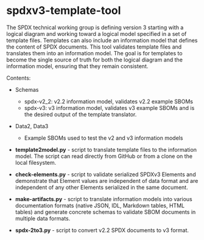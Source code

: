 # spdxv3-template-tool
The SPDX technical working group is defining version 3 starting with a logical diagram
and working toward a logical model specified in a set of template files.
Templates can also include an information model that defines the content of SPDX documents.
This tool validates template files and translates them into an information model.
The goal is for templates to become the single source of truth for both the logical diagram
and the information model, ensuring that they remain consistent.

Contents:

* Schemas
    * spdx-v2_2: v2.2 information model, validates v2.2 example SBOMs
    * spdx-v3: v3 information model, validates v3 example SBOMs
      and is the desired output of the template translator.

* Data2, Data3
    * Example SBOMs used to test the v2 and v3 information models

* **template2model.py** - script to translate template files to the information model.
  The script can read directly from GitHub or from a clone on the local filesystem.

* **check-elements.py** - script to validate serialized SPDXv3 Elements and demonstrate
  that Element values are independent of data format and are independent of any other
  Elements serialized in the same document.

* **make-artifacts.py** - script to translate information models into various documentation formats
  (native JSON, IDL, Markdown tables, HTML tables) and generate concrete schemas to validate SBOM documents
  in multiple data formats.

* **spdx-2to3.py** - script to convert v2.2 SPDX documents to v3 format.